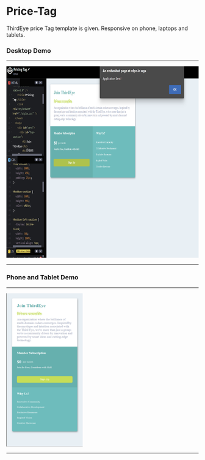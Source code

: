 # Price-Tag
ThirdEye price Tag template is given. Responsive on phone, laptops and tablets.

### Desktop Demo

---

<img src="https://github.com/RAW-si18/Price-Tag/blob/main/demo.png" alt="Desktop Demo" width=750 height=500 />

---

### Phone and Tablet Demo

---

<img src="https://github.com/RAW-si18/Price-Tag/blob/main/phone%20demo.png" alt="Phone Demo" width=200 height=400 />

---

